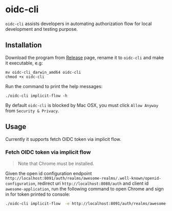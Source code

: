 # oidc-cli

`oidc-cli` assists developers in automating authorization flow for local development and testing purpose.

## Installation

Download the program from [Release](https://github.com/ycio/oidc-cli/releases) page, rename it to `oidc-cli` and make it executable, e.g:

```
mv oidc-cli_darwin_amd64 oidc-cli
chmod +x oidc-cli
```

Run the command to print the help messages:

```
./oidc-cli implicit-flow -h
```

By default `oidc-cli` is blocked by Mac OSX, you must click `Allow Anyway` from `Security & Privacy`.

## Usage

Currently it supports fetch OIDC token via implicit flow.

### Fetch OIDC token via implicit flow

> Note that Chrome must be installed.

Given the open id configuration endpoint `http://localhost:8091/auth/realms/awesome-realms/.well-known/openid-configuration`, redirect uri `http://localhost:8080/auth` and client id `awesome-application`, run the following command to open Chrome and sign in for token printed to console:

```bash
./oidc-cli implicit-flow  -e http://localhost:8091/auth/realms/awesome-realms/.well-known/openid-configuration -r http://localhost:8080/auth -c awesome-application
```
